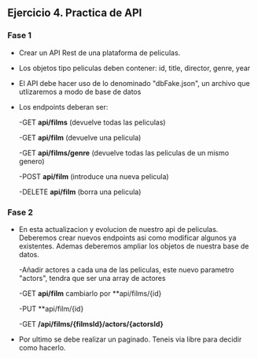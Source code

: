 ## Ejercicio 4. Practica de API

### Fase 1

- Crear un API Rest de una plataforma de peliculas.
- Los objetos tipo peliculas deben contener: id, title, director, genre, year

- El API debe hacer uso de lo denominado "dbFake.json", un archivo que utlizaremos a modo de base de datos 
- Los endpoints deberan ser:
    
    -GET **api/films** (devuelve todas las peliculas)
    
    -GET **api/film** (devuelve una pelicula)
    
    -GET **api/films/genre** (devuelve todas las peliculas de un mismo genero)
    
    -POST **api/film** (introduce una nueva pelicula)
    
    -DELETE **api/film** (borra una pelicula)
    
    
### Fase 2

- En esta actualizacion y evolucion de nuestro api de peliculas. Deberemos crear nuevos endpoints asi como modificar algunos ya existentes. Ademas deberemos ampliar los objetos de nuestra base de datos.

    -Añadir actores a cada una de las peliculas, este nuevo parametro "actors", tendra que ser una array de actores
    
    -GET **api/film** cambiarlo por **api/films/{id}
    
    -PUT **api/film/{id}
    
    -GET **/api/films/{filmsId}/actors/{actorsId}**
    
- Por ultimo se debe realizar un paginado. Teneis via libre para decidir como hacerlo.
    
